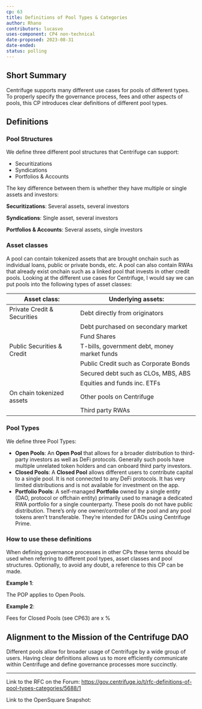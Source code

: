 ```yaml
---
cp: 63
title: Definitions of Pool Types & Categories 
author: Rhano
contributors: lucasvo
uses-component: CP4 non-technical
date-proposed: 2023-08-31
date-ended: 
status: polling
---
```


## Short Summary
Centrifuge supports many different use cases for pools of different types. To properly specify the governance process, fees and other aspects of pools, this CP introduces clear definitions of different pool types.

## Definitions
### Pool Structures
We define three different pool structures that Centrifuge can support:

- Securitizations
- Syndications
- Portfolios & Accounts
  
The key difference between them is whether they have multiple or single assets and investors:

**Securitizations**: Several assets, several investors

**Syndications**: Single asset, several investors

**Portfolios & Accounts**: Several assets, single investors

### Asset classes
A pool can contain tokenized assets that are brought onchain such as individual loans, public or private bonds, etc. A pool can also contain RWAs that already exist onchain such as a linked pool that invests in other credit pools. Looking at the different use cases for Centrifuge, I would say we can put pools into the following types of asset classes:

|Asset class:|Underlying assets:|
| --- | --- |
|Private Credit & Securities|Debt directly from originators|
||Debt purchased on secondary market|
||Fund Shares|
|Public Securities & Credit|T-bills, government debt, money market funds|
||Public Credit such as Corporate Bonds|
||Secured debt such as CLOs, MBS, ABS|
||Equities and funds inc. ETFs|
|On chain tokenized assets|Other pools on Centrifuge|
||Third party RWAs|

### Pool Types

We define three Pool Types:

- **Open Pools**: An **Open Pool** that allows for a broader distribution to third-party investors as well as DeFi protocols. Generally such pools have multiple unrelated token holders and can onboard third party investors.
- **Closed Pools**: A **Closed Pool** allows different users to contribute capital to a single pool. It is not connected to any DeFi protocols. It has very limited distributions and is not available for investment on the app.
- **Portfolio Pools**: A self-managed **Portfolio** owned by a single entity (DAO, protocol or offchain entity) primarily used to manage a dedicated RWA portfolio for a single counterparty. These pools do not have public distribution. There’s only one owner/controller of the pool and any pool tokens aren’t transferable. They’re intended for DAOs using Centrifuge Prime.

### How to use these definitions
When defining governance processes in other CPs these terms should be used when referring to different pool types, asset classes and pool structures. Optionally, to avoid any doubt, a reference to this CP can be made.

**Example 1**:

The POP applies to Open Pools.

**Example 2**:

Fees for Closed Pools (see CP63) are x %

## Alignment to the Mission of the Centrifuge DAO
Different pools allow for broader usage of Centrifuge by a wide group of users. Having clear definitions allows us to more efficiently communicate within Centrifuge and define governance processes more succinctly.

------------------

Link to the RFC on the Forum: https://gov.centrifuge.io/t/rfc-definitions-of-pool-types-categories/5688/1

Link to the OpenSquare Snapshot: 
